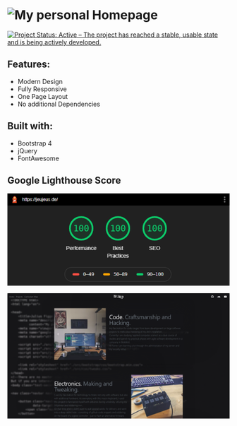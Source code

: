 # ![My personal Homepage](https://jeujeus.de)
[![Project Status: Active – The project has reached a stable, usable state and is being actively developed.](https://www.repostatus.org/badges/latest/active.svg)](https://www.repostatus.org/#active)

## Features:
- Modern Design
- Fully Responsive
- One Page Layout
- No additional Dependencies

## Built with:
- Bootstrap 4
- jQuery
- FontAwesome

## Google Lighthouse Score
<p align="center">
  <img src="https://raw.githubusercontent.com/JeuJeus/homepage/master/img/score.png">
</p>

![image](https://raw.githubusercontent.com/JeuJeus/homepage/master/img/website.png)


